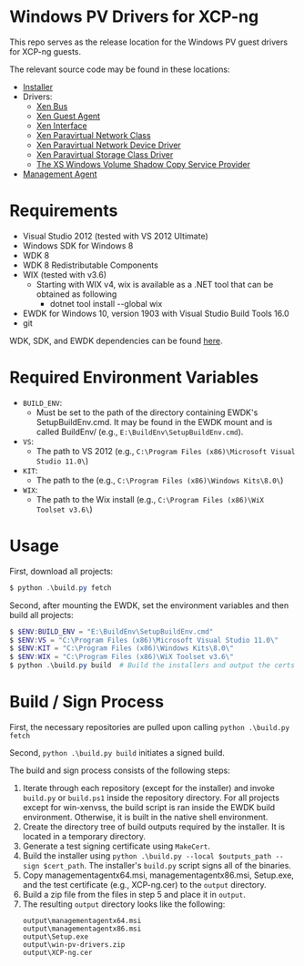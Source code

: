 # Windows PV Drivers for XCP-ng

This repo serves as the release location for the Windows PV guest drivers for
XCP-ng guests.

The relevant source code may be found in these locations:

* [Installer](https://github.com/xcp-ng/win-installer)
* Drivers:
    * [Xen Bus](https://github.com/xcp-ng/win-xenbus)
    * [Xen Guest Agent](https://github.com/xcp-ng/win-xenguestagent)
    * [Xen Interface](https://github.com/xcp-ng/win-xeniface)
    * [Xen Paravirtual Network Class](https://github.com/xcp-ng/win-xenvif)
    * [Xen Paravirtual Network Device Driver](https://github.com/xcp-ng/win-xennet)
    * [Xen Paravirtual Storage Class Driver](https://github.com/xcp-ng/win-xenvbd)
    * [The XS Windows Volume Shadow Copy Service Provider](https://github.com/xcp-ng/win-xenvss)
* [Management Agent](https://github.com/xcp-ng/win-xenguestagent)

# Requirements

* Visual Studio 2012 (tested with VS 2012 Ultimate)
* Windows SDK for Windows 8
* WDK 8
* WDK 8 Redistributable Components
* WIX (tested with v3.6)
	* Starting with WIX v4, wix is available as a .NET tool that can be obtained as following
		* dotnet tool install --global wix
* EWDK for Windows 10, version 1903 with Visual Studio Build Tools 16.0
* git

WDK, SDK, and EWDK dependencies can be found [here](https://docs.microsoft.com/en-us/windows-hardware/drivers/other-wdk-downloads).

# Required Environment Variables

* `BUILD_ENV`:
    * Must be set to the path of the directory containing EWDK's SetupBuildEnv.cmd. It may be found in the EWDK mount and is called BuildEnv/ (e.g., `E:\BuildEnv\SetupBuildEnv.cmd`).
* `VS`:
    * The path to VS 2012 (e.g., `C:\Program Files (x86)\Microsoft Visual Studio 11.0\`)
* `KIT`:
    * The path to the (e.g., `C:\Program Files (x86)\Windows Kits\8.0\`)
* `WIX`:
    * The path to the Wix install (e.g., `C:\Program Files (x86)\WiX Toolset v3.6\`)

# Usage

First, download all projects:

```powershell
$ python .\build.py fetch
```

Second, after mounting the EWDK, set the environment variables and then build all projects:

```powershell
$ $ENV:BUILD_ENV = "E:\BuildEnv\SetupBuildEnv.cmd"
$ $ENV:VS = "C:\Program Files (x86)\Microsoft Visual Studio 11.0\"
$ $ENV:KIT = "C:\Program Files (x86)\Windows Kits\8.0\"
$ $ENV:WIX = "C:\Program Files (x86)\WiX Toolset v3.6\"
$ python .\build.py build  # Build the installers and output the certs used for signing/testing
```

# Build / Sign Process

First, the necessary repositories are pulled upon calling `python .\build.py fetch`

Second, `python .\build.py build` initiates a signed build.

The build and sign process consists of the following steps:

1. Iterate through each repository (except for the installer) and invoke `build.py` or `build.ps1` inside the
   repository directory. For all projects except for win-xenvss, the build script is ran inside the EWDK build environment. Otherwise, it is built in the native shell environment.
2. Create the directory tree of build outputs required by the installer. It is located in a temporary
   directory.
3. Generate a test signing certificate using `MakeCert`.
4. Build the installer using `python .\build.py --local $outputs_path --sign $cert_path`. The installer's
   `build.py` script signs all of the binaries.
5. Copy managementagentx64.msi, managementagentx86.msi, Setup.exe, and the test certificate (e.g., XCP-ng.cer)
   to the `output` directory.
6. Build a zip file from the files in step 5 and place it in `output`.
7. The resulting `output` directory looks like the following:
    ```
    output\managementagentx64.msi
    output\managementagentx86.msi
    output\Setup.exe
    output\win-pv-drivers.zip
    output\XCP-ng.cer
    ```
